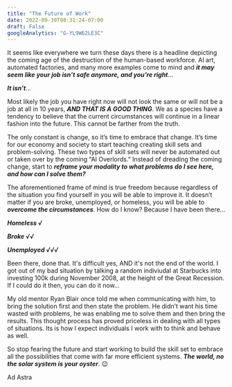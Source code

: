```yaml
---
title: "The Future of Work"
date: 2022-09-30T08:31:24-07:00
draft: False
googleAnalytics: "G-YL9W62LE3C"
---
```



It seems like everywhere we turn these days there is a headline depicting the coming age of the destruction of the human-based workforce. AI art, automated factories, and many more examples come to mind and ***it may seem like your job isn’t safe anymore, and you’re right***…

***It isn’t***…

Most likely the job you have right now will not look the same or will not be a job at all in 10 years, ***AND THAT IS A GOOD THING***. We as a species have a tendency to believe that the current circumstances will continue in a linear fashion into the future. This cannot be farther from the truth.

The only constant is change, so it’s time to embrace that change. It’s time for our economy and society to start teaching creating skill sets and problem-solving. These two types of skill sets will never be automated out or taken over by the coming “AI Overlords.” Instead of dreading the coming change, start to ***reframe your modality to what problems do I see here, and how can I solve them?***

The aforementioned frame of mind is true freedom because regardless of the situation you find yourself in you will be able to improve it. It doesn’t matter if you are broke, unemployed, or homeless, you will be able to ***overcome the circumstances***. How do I know? Because I have been there… 

***Homeless √***

***Broke √√***

***Unemployed √√√***

Been there, done that. It's difficult yes, AND it's not the end of the world. I got out of my bad situation by talking a random indiviudal at Starbucks into investing 100k during November 2008, at the height of the Great Recession. If I could do it then, you can do it now... 

My old mentor Ryan Blair once told me when communicating with him, to bring the solution first and then state the problem. He didn’t want his time wasted with problems, he was enabling me to solve them and then bring the results. This thought process has proved priceless in dealing with all types of situations. Its is how I expect individuals I work with to think and behave as well. 

So stop fearing the future and start working to build the skill set to embrace all the possibilities that come with far more efficient systems. ***The world, no the solar system is your oyster***. 😉

Ad Astra




